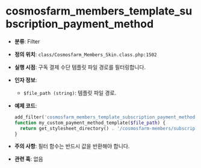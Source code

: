 # cosmosfarm_members_template_subscription_payment_method

- **분류**: Filter
- **정의 위치**: `class/Cosmosfarm_Members_Skin.class.php:1502`
- **실행 시점**: 구독 결제 수단 템플릿 파일 경로를 필터링합니다.
- **인자 정보**:
  - `$file_path (string)`: 템플릿 파일 경로.
- **예제 코드**:

  ```php
  add_filter('cosmosfarm_members_template_subscription_payment_method', 'my_custom_payment_method_template');
  function my_custom_payment_method_template($file_path) {
    return get_stylesheet_directory() . '/cosmosfarm-members/subscription-payment-method.php';
  }
  ```

- **주의 사항**: 필터 함수는 반드시 값을 반환해야 합니다.
- **관련 훅**: 없음
